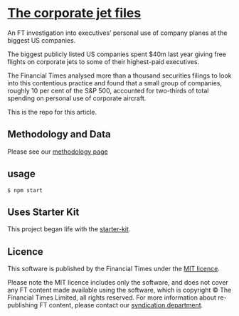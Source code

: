 # [The corporate jet files](https://ig.ft.com/sites/business-jets/)

An FT investigation into executives’ personal use of company planes at the biggest US companies.

The biggest publicly listed US companies spent $40m last year giving free flights on corporate jets to some of their highest-paid executives.

The Financial Times analysed more than a thousand securities filings to look into this contentious practice and found that a small group of companies, roughly 10 per cent of the S&P 500, accounted for two-thirds of total spending on personal use of corporate aircraft.

This is the repo for this article.

## Methodology and Data

Please see our [methodology page](https://ig.ft.com/sites/business-jets/data.html)

## usage

```
$ npm start
```

## Uses Starter Kit

This project began life with the [starter-kit](https://github.com/ft-interactive/starter-kit).

## Licence
This software is published by the Financial Times under the [MIT licence](http://opensource.org/licenses/MIT). 

Please note the MIT licence includes only the software, and does not cover any FT content made available using the software, which is copyright &copy; The Financial Times Limited, all rights reserved. For more information about re-publishing FT content, please contact our [syndication department](http://syndication.ft.com/).
